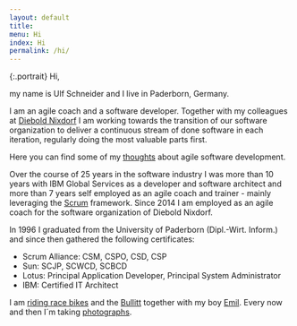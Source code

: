```yaml
---
layout: default
title: 
menu: Hi
index: Hi
permalink: /hi/
---
```


<div></div>
{:.portrait}
Hi,

my name is Ulf Schneider and I live in Paderborn, Germany.

I am an agile coach and a software developer. Together with my colleagues at [Diebold Nixdorf](http://dieboldnixdorf.com) I am working towards the transition of our software organization to deliver a continuous stream of done software in each iteration, regularly doing the most valuable parts first.

Here you can find some of my [thoughts]({{site.url}}/thoughts) about agile software development.

Over the course of 25 years in the software industry I was more than 10 years with IBM Global Services as a developer and software architect and more than 7 years self employed as an agile coach and trainer - mainly leveraging the [Scrum](http://www.scrumguides.org) framework. Since 2014 I am employed as an agile coach for the software organization of Diebold Nixdorf.

In 1996 I graduated from the University of Paderborn (Dipl.-Wirt. Inform.) and since then gathered the following certificates:

- Scrum Alliance: CSM, CSPO, CSD, CSP
- Sun: SCJP, SCWCD, SCBCD
- Lotus: Principal Application Developer, Principal System Administrator
- IBM: Certified IT Architect

I am [riding race bikes]({{site.url}}/after-ride-party) and the [Bullitt]({{site.url}}/2016-10-02/) together with my boy [Emil]({{site.url}}/2016-09-25-2/). Every now and then I´m taking [photographs]({{site.url}}/photography).
